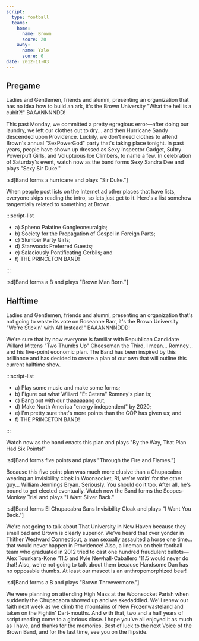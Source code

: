 ```yaml
---
script:
  type: football
  teams:
    home:
      name: Brown
      score: 20
    away:
      name: Yale
      score: 0
date: 2012-11-03
---
```


## Pregame

Ladies and Gentlemen, friends and alumni, presenting an organization that has no idea how to build an ark, it's the Brown University "What the hell is a cubit?!" BAAANNNNDD!

This past Monday, we committed a pretty egregious error—after doing our laundry, we left our clothes out to dry... and then Hurricane Sandy descended upon Providence. Luckily, we don't need clothes to attend Brown's annual "SexPowerGod" party that's taking place tonight. In past years, people have shown up dressed as Sexy Inspector Gadget, Sultry Powerpuff Girls, and Voluptuous Ice Climbers, to name a few. In celebration of Saturday's event, watch now as the band forms Sexy Sandra Dee and plays "Sexy Sir Duke."

:sd[Band forms a hurricane and plays "Sir Duke."]

When people post lists on the Internet ad other places that have lists, everyone skips reading the intro, so lets just get to it. Here's a list somehow tangentially related to something at Brown.

:::script-list

- a) Spheno Palatine Gangleoneuralgia;
- b) Society for the Propagation of Gospel in Foreign Parts;
- c) Slumber Party Girls;
- d) Starwoods Preferred Guests;
- e) Salaciously Pontificating Gerbils; and
- f) THE PRINCETON BAND!

:::

:sd[Band forms a B and plays "Brown Man Born."]

## Halftime

Ladies and Gentlemen, friends and alumni, presenting an organization that's not going to waste its vote on Roseanne Barr, it's the Brown University "We're Stickin' with Alf Instead!" BAAANNNNDDD!

We're sure that by now everyone is familiar with Republican Candidate Willard Mittens "Two Thumbs Up" Cheeseman the Third, I mean... Romney... and his five-point economic plan. The Band has been inspired by this brilliance and has decided to create a plan of our own that will outline this current halftime show.

:::script-list

- a) Play some music and make some forms;
- b) Figure out what Willard "Et Cetera" Romney's plan is;
- c) Bang out with our thaaaaaang out;
- d) Make North America "energy independent" by 2020;
- e) I'm pretty sure that's more points than the GOP has given us; and
- f) THE PRINCETON BAND!

:::

Watch now as the band enacts this plan and plays "By the Way, That Plan Had Six Points!"

:sd[Band forms five points and plays "Through the Fire and Flames."]

Because this five point plan was much more elusive than a Chupacabra wearing an invisibility cloak in Woonsocket, RI, we're votin' for the other guy... William Jennings Bryan. Seriously. You should do it too. After all, he's bound to get elected eventually. Watch now the Band forms the Scopes-Monkey Trial and plays "I Want Silver Back."

:sd[Band forms El Chupacabra Sans Invisibility Cloak and plays "I Want You Back."]

We're not going to talk about That University in New Haven because they smell bad and Brown is clearly superior. We've heard that over yonder in Thither Westward Connecticut, a man sexually assaulted a horse one time... that would never happen in Providence! Also, a lineman on their football team who graduated in 2012 tried to cast one hundred fraudulent ballots—Alex Tounkara-Kone '11.5 and Kyle Newhall-Caballero '11.5 would never do that! Also, we're not going to talk about them because Handsome Dan has no opposable thumbs. At least our mascot is an anthropomorphized bear!

:sd[Band forms a B and plays "Brown Threevermore."]

We were planning on attending High Mass at the Woonsocket Parish when suddenly the Chupacabra showed up and we skedaddled. We'll renew our faith next week as we climb the mountains of New Frozenwasteland and taken on the Fightin' Dart-mouths. And with that, two and a half years of script reading come to a glorious close. I hope you've all enjoyed it as much as I have, and thanks for the memories. Best of luck to the next Voice of the Brown Band, and for the last time, see you on the flipside.
